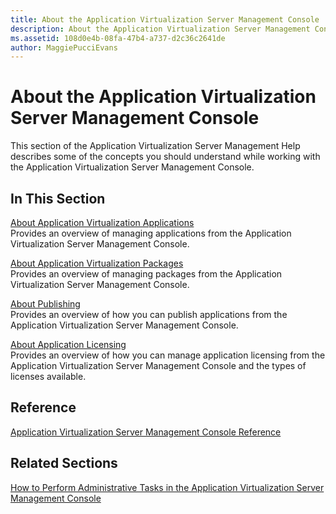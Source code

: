 ```yaml
---
title: About the Application Virtualization Server Management Console
description: About the Application Virtualization Server Management Console
ms.assetid: 108d0e4b-08fa-47b4-a737-d2c36c2641de
author: MaggiePucciEvans
---
```


# About the Application Virtualization Server Management Console


This section of the Application Virtualization Server Management Help describes some of the concepts you should understand while working with the Application Virtualization Server Management Console.

## In This Section


<a href="" id="about-application-virtualization-applications"></a>[About Application Virtualization Applications](about-application-virtualization-applications.md)  
Provides an overview of managing applications from the Application Virtualization Server Management Console.

<a href="" id="about-application-virtualization-packages"></a>[About Application Virtualization Packages](about-application-virtualization-packages.md)  
Provides an overview of managing packages from the Application Virtualization Server Management Console.

<a href="" id="about-publishing"></a>[About Publishing](about-publishing.md)  
Provides an overview of how you can publish applications from the Application Virtualization Server Management Console.

<a href="" id="about-application-licensing"></a>[About Application Licensing](about-application-licensing.md)  
Provides an overview of how you can manage application licensing from the Application Virtualization Server Management Console and the types of licenses available.

## Reference


[Application Virtualization Server Management Console Reference](application-virtualization-server-management-console-reference.md)

## Related Sections


[How to Perform Administrative Tasks in the Application Virtualization Server Management Console](how-to-perform-administrative-tasks-in-the-application-virtualization-server-management-console.md)

 

 





